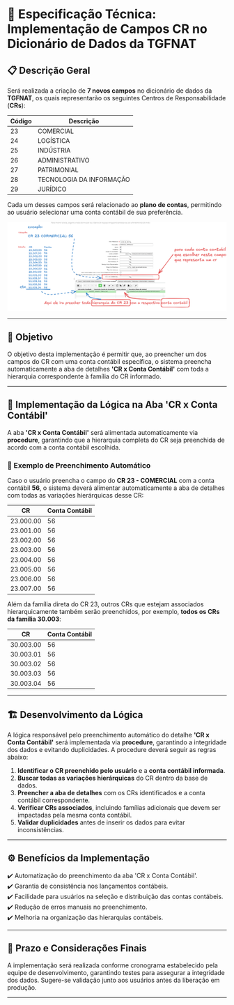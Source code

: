 # 📌 Especificação Técnica: Implementação de Campos CR no Dicionário de Dados da TGFNAT

## 📋 Descrição Geral
Será realizada a criação de **7 novos campos** no dicionário de dados da **TGFNAT**, os quais representarão os seguintes Centros de Responsabilidade (**CRs**):

| Código | Descrição                      |
|--------|--------------------------------|
| 23     | COMERCIAL                      |
| 24     | LOGÍSTICA                      |
| 25     | INDÚSTRIA                      |
| 26     | ADMINISTRATIVO                 |
| 27     | PATRIMONIAL                    |
| 28     | TECNOLOGIA DA INFORMAÇÃO       |
| 29     | JURÍDICO                       |

Cada um desses campos será relacionado ao **plano de contas**, permitindo ao usuário selecionar uma conta contábil de sua preferência.

![Esquema da Demanda](https://github.com/dfmoura/test_several1/blob/main/oracle/1/0082_Automatiza_atualiza_CRxContaContabil/demanda.png)

---

## 🎯 Objetivo
O objetivo desta implementação é permitir que, ao preencher um dos campos do CR com uma conta contábil específica, o sistema preencha automaticamente a aba de detalhes **'CR x Conta Contábil'** com toda a hierarquia correspondente à família do CR informado.

---

## 📌 Implementação da Lógica na Aba 'CR x Conta Contábil'
A aba **'CR x Conta Contábil'** será alimentada automaticamente via **procedure**, garantindo que a hierarquia completa do CR seja preenchida de acordo com a conta contábil escolhida.

### 🔄 Exemplo de Preenchimento Automático
Caso o usuário preencha o campo do **CR 23 - COMERCIAL** com a conta contábil **56**, o sistema deverá alimentar automaticamente a aba de detalhes com todas as variações hierárquicas desse CR:

| CR         | Conta Contábil |
|------------|---------------|
| 23.000.00  | 56            |
| 23.001.00  | 56            |
| 23.002.00  | 56            |
| 23.003.00  | 56            |
| 23.004.00  | 56            |
| 23.005.00  | 56            |
| 23.006.00  | 56            |
| 23.007.00  | 56            |

Além da família direta do CR 23, outros CRs que estejam associados hierarquicamente também serão preenchidos, por exemplo, **todos os CRs da família 30.003**:

| CR         | Conta Contábil |
|------------|---------------|
| 30.003.00  | 56            |
| 30.003.01  | 56            |
| 30.003.02  | 56            |
| 30.003.03  | 56            |
| 30.003.04  | 56            |

---

## 🏗️ Desenvolvimento da Lógica
A lógica responsável pelo preenchimento automático do detalhe **'CR x Conta Contábil'** será implementada via **procedure**, garantindo a integridade dos dados e evitando duplicidades. A procedure deverá seguir as regras abaixo:

1. **Identificar o CR preenchido pelo usuário** e a **conta contábil informada**.
2. **Buscar todas as variações hierárquicas** do CR dentro da base de dados.
3. **Preencher a aba de detalhes** com os CRs identificados e a conta contábil correspondente.
4. **Verificar CRs associados**, incluindo famílias adicionais que devem ser impactadas pela mesma conta contábil.
5. **Validar duplicidades** antes de inserir os dados para evitar inconsistências.

---

## ⚙️ Benefícios da Implementação
✔️ Automatização do preenchimento da aba 'CR x Conta Contábil'.  
✔️ Garantia de consistência nos lançamentos contábeis.  
✔️ Facilidade para usuários na seleção e distribuição das contas contábeis.  
✔️ Redução de erros manuais no preenchimento.  
✔️ Melhoria na organização das hierarquias contábeis.  

---

## 📅 Prazo e Considerações Finais
A implementação será realizada conforme cronograma estabelecido pela equipe de desenvolvimento, garantindo testes para assegurar a integridade dos dados. Sugere-se validação junto aos usuários antes da liberação em produção.

---

